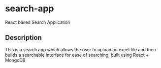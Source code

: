 # search-app
React based Search Application

## Description
This is a search app which allows the user to upload an excel file and then builds a searchable interface for ease of searching, built using React + MongoDB
